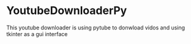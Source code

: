 # YoutubeDownloaderPy
This youtube downloader is using pytube to donwload vidos and using tkinter as a gui interface
